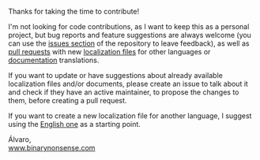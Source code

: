 Thanks for taking the time to contribute!

I'm not looking for code contributions, as I want to keep this as a personal project, but bug reports and feature suggestions are always welcome (you can use the [issues section](https://github.com/binarynonsense/comic-book-reader/issues) of the repository to leave feedback), as well as [pull requests](https://github.com/binarynonsense/comic-book-reader/pulls) with new [localization files](https://github.com/binarynonsense/comic-book-reader/tree/master/app/assets/i18n) for other languages or [documentation](https://github.com/binarynonsense/comic-book-reader/tree/master/docs) translations. 

If you want to update or have suggestions about already available localization files and/or documents, please create an issue to talk about it and check if they have an active maintainer, to propose the changes to them, before creating a pull request.

If you want to create a new localization file for another language, I suggest using the [English one](https://github.com/binarynonsense/comic-book-reader/blob/master/src/assets/i18n/en.json) as a starting point.

Álvaro,  
www.binarynonsense.com
